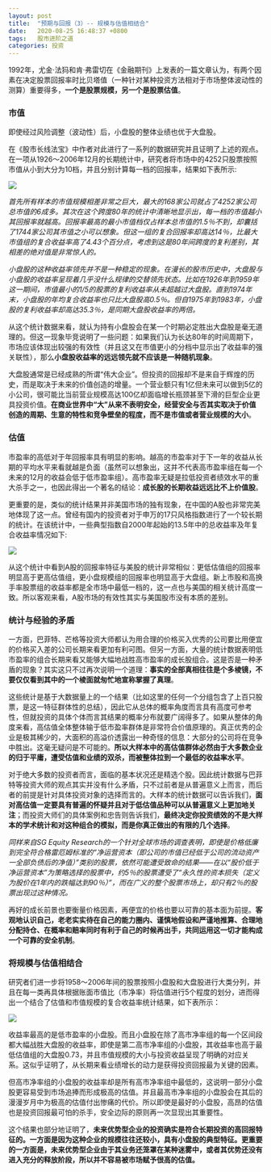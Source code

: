 ```yaml
---
layout: post
title:  "预期与回报（3）-- 规模与估值相结合"
date:   2020-08-25 16:48:37 +0800
tags:   股市进阶之道
categories: 投资
---
```


1992年，尤金·法犸和肯·弗雷切在《金融期刊》上发表的一篇文章认为，有两个因素在决定股票回报率时比贝塔值（一种针对某种投资方法相对于市场整体波动性的测算）重要得多，**一个是股票规模，另一个是股票估值**。

### 市值
即使经过风险调整（波动性）后，小盘股的整体业绩也优于大盘股。

在《股市长线法宝》中作者对此进行了一系列的数据研究并且证明了上述的观点。在一项从1926～2006年12月的长期统计中，研究者将市场中的4252只股票按照市值从小到大分为10档，并且分别计算每一档的回报率，结果如下表所示:

![](https://github.com/zzyang/zzyang.github.io/blob/master/_posts/pic/00147.jpeg?raw=true)

*首先所有样本的市值规模相差非常之巨大，最大的168家公司就占了4252家公司总市值的6成多。其次在这个跨度80年的统计中清晰地显示出，每一档的市值越小其回报率就越高。回报率最高的最小市值档仅占样本总市值的1.5％不到，却囊括了1744家公司其市值之小可以想象。但这一组的复合回报率却高达14％，比最大市值组的复合收益率高了4.43个百分点，考虑到这是80年间跨度的复利差别，其相差的绝对值是非常惊人的。*

*小盘股的这种收益率领先并不是一种稳定的现象。在漫长的股市历史中，大盘股与小盘股的收益率呈现着几乎没什么规律的交替领先状态。比如在1926年到1959年这一期间，市值最小的1/5的股票的复利收益率从未超越过大盘股。直到1974年末，小盘股的年均复合收益率也只比大盘股高0.5％。但自1975年到1983年，小盘股的复利收益率却高达35.3％，是同期大盘股收益率的两倍。*

从这个统计数据来看，就认为持有小盘股会在某一个时期必定胜出大盘股是毫无道理的。但这一现象毕竞说明了一些问题：如果我们认为长达80年的时间周期下，市场应该体现出较强的有效性（并且这又在市值更小的分档中显示出了收益率的强关联性），那么**小盘股收益率的远远领先就不应该是一种随机现象**。

大盘股通常是已经成熟的所谓“伟大企业”。但投资的回报却不是来自于辉煌的历史，而是取决于未来的价值创造的增量。一个营业额只有1亿但未来可以做到5亿的小公司，很可能比当前营业规模高达100亿却面临增长瓶颈甚至下滑的巨型企业更具投资价值。**在商业世界中“大”从来不表明安全，经营安全与否其实取决于价值创造的周期、生意的特性和竞争壁垒的程度，而不是市值或者营业规模的大小**。

### 估值

市盈率的高低对于年回报率具有明显的影响。越高的市盈率对于下一年的收益从长期的平均水平来看就越是负面（虽然可以想象出，这并不代表高市盈率组在每一个未来的12月的收益会低于低市盈率组）。高市盈率无疑是拉低投资者绩效水平的重大杀手之一，也因此得出一个著名的结论：**成长股的长期收益远远比不上价值股**。

更重要的是，类似的统计结果并非美国市场的独有现象，在中国的A股也非常完美地体现了这一点。曾经有国内的投资者对于申万的17只风格指数进行了一个较长期的统计。在该统计中，一些典型指数自2000年起始的13.5年中的总收益率及年复合收益率情况如下:

![](https://github.com/zzyang/zzyang.github.io/blob/master/_posts/pic/00150.jpeg?raw=true)

从这个统计中看到A股的回报率特征与美股的统计非常相似：更低估值组的回报率明显高于更高估值组，更小盘规模组的回报率也明显高于大盘组。新上市股和高换手率股票组的收益率都是全市场中最低一档的，这一点也与美国的相关统计高度一致。所以客观来看，A股市场的有效性其实与美国股市没有本质的差别。

### 统计与经验的矛盾

一方面，巴菲特、芒格等投资大师都认为用合理的价格买入优秀的公司要比用便宜的价格买入差的公司长期来看更加有利可图。但另一方面，大量的统计数据表明低市盈率的组合长期来看又能够大幅地战胜高市盈率的成长股组合。这是否是一种矛盾的现象？其实这只不过再次说明一个道理：**事实的全部真相往往是个多棱镜，不要仅仅看到其中的一个棱面就匆忙地宣称掌握了真理**。

这些统计是基于大数据量上的一个结果（比如这里的任何一个分组包含了上百只股票，是这一特征群体性的总结），因此它从总体的概率角度而言具有高度可参考性，但就投资的具体个体而言其结果的概率分布就要广阔得多了。如果从整体的角度来看，高估值全体整体输于低市盈率群体是非常符合价值原理的。真正优秀的企业是极其稀少的，大面积的高溢价透露出一种奇怪的信息：大部分的公司将在竞争中胜出。这毫无疑问是不可能的。**所以大样本中的高估值群体必然由于大多数企业的归于平庸，遭受估值和业绩的双杀，而被整体拉到一个最低的收益率水平**。

对于绝大多数的投资者而言，面临的基本状况还是精选个股。因此统计数据与巴菲特等投资大师的观点其实并没有什么矛盾，只不过前者是从普遍意义上而言，而后者的前提是针对具体投资对象的选择而言的。大样本的统计数据可以告诉我们，**面对高估值一定要具有普遍的怀疑并且对于低估值品种可以从普遍意义上更加地关注**；而投资大师们的具体案例和忠告则告诉我们，**最终决定你投资绩效的不是大样本的学术统计和对这种组合的模拟，而是你真正做出的有限的几个选择**。

*同样来自SG Equity Research的一个针对全球市场的调查表明，即使是价格低廉到完全符合格雷厄姆标准的“净运营资本（即公司的市值已经低于公司的流动资产一全部负债后的净值）”类别的股票，依然可能遭受致命的结果——在以“股价低于净运营资本”为策略选择的股票中，约5％的股票遭受了“永久性的资本损失（定义为股价在1年内的跌幅达到90％）”，而在广义的整个股票市场上，却只有2％的股票出现过这种情况。*

再好的成长前景也要衡量价格因素，再便宜的价格也要以可靠的基本面为前提。**客观地认识自己，老老实实待在自己的能力圈内、谨慎地假设和严谨地推算、合理地分配持仓、在概率和赔率同时有利于自己的时候再出手，共同运用这一切才能构成一个可靠的安全机制**。


### 将规模与估值相结合

研究者们进一步将1958～2006年间的股票按照小盘股和大盘股进行大类分列，并且在每一类再具体根据账面市值比（市净率）将估值进行5个程度的划分，进而得出一个结合了估值和市值规模的复合收益率统计结果，如下表所示：

![](https://github.com/zzyang/zzyang.github.io/blob/master/_posts/pic/00152.jpeg?raw=true)

收益率最高的是低市盈率的小盘股。而且小盘股在除了高市净率组的每一个区间段都大幅战胜大盘股的收益率，即使是第二高市净率组的小盘股，其收益率也高于最低估值组的大盘股0.73，并且市值规模的大小与投资收益呈现了明确的对应关系。这似乎证明了，从长期来看业绩增长的动力是获得投资回报最为关键的因素。

但高市净率组的小盘股的收益率却是所有高市净率组中最低的，这说明一部分小盘股更容易受到市场追捧而形成极高的估值。并且最高市净率组的小盘股会在其后的漫漫岁月中为极高的估值付出惨痛的代价。所以即使是最好的小盘股，高昂的估值也是投资回报最可怕的杀手，安全边际的原则再一次显现出其重要性。

这个结果也部分地证明了，**未来优势型企业的投资确实是符合长期投资的高回报特征的。一方面是因为这种企业的规模往往还较小，具有小盘股的典型特征。更重要的一方面是，未来优势型企业由于其业务还笼罩在某种迷雾中，或者其优势还没有进入充分的释放阶段，所以并不容易被市场赋予很高的估值。**